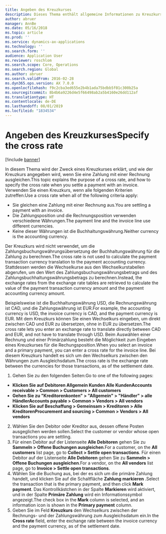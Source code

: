 ```yaml
---
title: Angeben des Kreuzkurses
description: Dieses Thema enthält allgemeine Informationen zu Kreuzkurse in Microsoft Dynamics 365 for Finance and Operations.
author: abruer
manager: AnnBe
ms.date: 05/16/2018
ms.topic: article
ms.prod: ''
ms.service: dynamics-ax-applications
ms.technology: ''
ms.search.form: ''
audience: Application User
ms.reviewer: roschlom
ms.search.scope: Core, Operations
ms.search.region: Global
ms.author: abruer
ms.search.validFrom: 2016-02-28
ms.dyn365.ops.version: AX 7.0.0
ms.openlocfilehash: f9c2cba3ed655e2b4b1ada75bdbb5f01c300b25a
ms.sourcegitcommit: 8b4b6a9226d4e5f66498ab2a5b4160e26dd112af
ms.translationtype: HT
ms.contentlocale: de-DE
ms.lasthandoff: 08/01/2019
ms.locfileid: "1834534"
---
```

# <a name="specify-the-cross-rate"></a><span data-ttu-id="16d17-103">Angeben des Kreuzkurses</span><span class="sxs-lookup"><span data-stu-id="16d17-103">Specify the cross rate</span></span>

[!include [banner](../includes/banner.md)]

<span data-ttu-id="16d17-104">In diesem Thema wird der Zweck eines Kreuzkurses erklärt, und wie der Kreuzkurs angegeben wird, wenn Sie eine Zahlung mit einer Rechnung ausgleichen.</span><span class="sxs-lookup"><span data-stu-id="16d17-104">This topic explains the purpose of a cross rate, and how to specify the cross rate when you settle a payment with an invoice.</span></span> <span data-ttu-id="16d17-105">Verwenden Sie einen Kreuzkurs, wenn alle folgenden Kriterien zutreffen:</span><span class="sxs-lookup"><span data-stu-id="16d17-105">Use a cross rate when all of the following criteria apply:</span></span> 
-   <span data-ttu-id="16d17-106">Sie gleichen eine Zahlung mit einer Rechnung aus.</span><span class="sxs-lookup"><span data-stu-id="16d17-106">You are settling a payment with an invoice.</span></span> 
-   <span data-ttu-id="16d17-107">Die Zahlungsposition und die Rechnungsposition verwenden verschiedene Währungen.</span><span class="sxs-lookup"><span data-stu-id="16d17-107">The payment line and the invoice line use different currencies.</span></span> 
-   <span data-ttu-id="16d17-108">Keine dieser Währungen ist die Buchhaltungswährung.</span><span class="sxs-lookup"><span data-stu-id="16d17-108">Neither currency is the accounting currency.</span></span> 

<span data-ttu-id="16d17-109">Der Kreuzkurs wird nicht verwendet, um die Zahlungsbuchungswährungsübersetzung der Buchhaltungswährung für die Zahlung zu berechnen.</span><span class="sxs-lookup"><span data-stu-id="16d17-109">The cross rate is not used to calculate the payment transaction currency translation to the payment accounting currency.</span></span> <span data-ttu-id="16d17-110">Stattdessen werden die Wechselkurse aus den Wechselkurstabellen abgerufen, um den Wert des Zahlungsbuchungswährungsbetrags und des Zahlungsbuchhaltungswährungsbetrags zu berechnen.</span><span class="sxs-lookup"><span data-stu-id="16d17-110">Instead, the exchange rates from the exchange rate tables are retrieved to calculate the value of the payment transaction currency amount and the payment accounting currency amount.</span></span> 

<span data-ttu-id="16d17-111">Beispielsweise ist die Buchhaltungswährung USD, die Rechnungswährung ist CAD, und die Zahlungswährung ist EUR.</span><span class="sxs-lookup"><span data-stu-id="16d17-111">For example, the accounting currency is USD, the invoice currency is CAD, and the payment currency is EUR.</span></span> <span data-ttu-id="16d17-112">Mit dem Kreuzkurs können Sie einen Wechselkurs eingeben, um direkt zwischen CAD und EUR zu übersetzen, ohne in EUR zu übersetzen.</span><span class="sxs-lookup"><span data-stu-id="16d17-112">The cross rate lets you enter an exchange rate to translate directly between CAD and EUR, and not have to translate through USD.</span></span> <span data-ttu-id="16d17-113">Beim Auswählen einer Rechnung und einer Primärzahlung besteht die Möglichkeit zum Eingeben eines Kreuzkurses für die Rechungsposition.</span><span class="sxs-lookup"><span data-stu-id="16d17-113">When you select an invoice and a primary payment, you can enter a cross rate for the invoice line.</span></span> <span data-ttu-id="16d17-114">Bei diesem Kreuzkurs handelt es sich um den Wechselkurs zwischen den Währungen zum Ausgleichsdatum.</span><span class="sxs-lookup"><span data-stu-id="16d17-114">The cross rate is the exchange rate between the currencies for those transactions, as of the settlement date.</span></span>

1.  <span data-ttu-id="16d17-115">Gehen Sie zu den folgenden Seiten:</span><span class="sxs-lookup"><span data-stu-id="16d17-115">Go to one of the following pages:</span></span>
- <span data-ttu-id="16d17-116">**Klicken Sie auf Debitoren  Allgemein  Kunden  Alle Kunden**</span><span class="sxs-lookup"><span data-stu-id="16d17-116">**Accounts receivable > Common > Customers > All customers**</span></span> 
- <span data-ttu-id="16d17-117">**Gehen Sie zu "Kreditorenkonten" > "Allgemein" > "Händler" > alle Händler**</span><span class="sxs-lookup"><span data-stu-id="16d17-117">**Accounts payable > Common > Vendors > All vendors**</span></span> 
- <span data-ttu-id="16d17-118">**Klicken Sie auf Beschaffung > Gemeinsam > Kreditoren > Alle Kreditoren**</span><span class="sxs-lookup"><span data-stu-id="16d17-118">**Procurement and sourcing > Common > Vendors > All vendors**</span></span>
2.  <span data-ttu-id="16d17-119">Wählen Sie den Debitor oder Kreditor aus, dessen offene Posten ausgeglichen werden sollen.</span><span class="sxs-lookup"><span data-stu-id="16d17-119">Select the customer or vendor whose open transactions you are settling.</span></span> 
3.  <span data-ttu-id="16d17-120">Für einen Debitor auf der Listenseite **Alle Debitoren** gehen Sie zu **Sammeln > Offene Buchungen ausgleichen**.</span><span class="sxs-lookup"><span data-stu-id="16d17-120">For a customer, on the **All customers** list page, go to **Collect > Settle open transactions**.</span></span> <span data-ttu-id="16d17-121">Für einen Debitor auf der Listenseite **Alle Debitoren** gehen Sie zu **Sammeln > Offene Buchungen ausgleichen**.</span><span class="sxs-lookup"><span data-stu-id="16d17-121">For a vendor, on the **All vendors** list page, go to **Invoice > Settle open transactions**.</span></span> 
4.  <span data-ttu-id="16d17-122">Wählen Sie die Buchung aus, bei der es sich um die primäre Zahlung handelt, und klicken Sie auf die Schaltfläche **Zahlung markieren** .</span><span class="sxs-lookup"><span data-stu-id="16d17-122">Select the transaction that is the primary payment, and then click **Mark payment**.</span></span> <span data-ttu-id="16d17-123">Das Kontrollkästchen in der Spalte **Markieren** wird aktiviert, und in der Spalte **Primäre Zahlung** wird ein Informationssymbol angezeigt.</span><span class="sxs-lookup"><span data-stu-id="16d17-123">The check box in the **Mark** column is selected, and an information icon is shown in the **Primary payment** column.</span></span> 
5.  <span data-ttu-id="16d17-124">Geben Sie im Feld **Kreuzkurs** den Wechselkurs zwischen der Rechnungs- und der Zahlungswährung zum Ausgleichsdatum ein.</span><span class="sxs-lookup"><span data-stu-id="16d17-124">In the **Cross rate** field, enter the exchange rate between the invoice currency and the payment currency, as of the settlement date.</span></span> 
